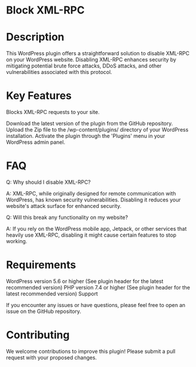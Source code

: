 # Block XML-RPC

# Description

This WordPress plugin offers a straightforward solution to disable XML-RPC on your WordPress website. Disabling XML-RPC enhances security by mitigating potential brute force attacks, DDoS attacks, and other vulnerabilities associated with this protocol.

# Key Features

Blocks XML-RPC requests to your site.

Download the latest version of the plugin from the GitHub repository.
Upload the Zip file to the /wp-content/plugins/ directory of your WordPress installation.
Activate the plugin through the 'Plugins' menu in your WordPress admin panel.

# FAQ

Q: Why should I disable XML-RPC?

A: XML-RPC, while originally designed for remote communication with WordPress, has known security vulnerabilities. Disabling it reduces your website's attack surface for enhanced security.

Q: Will this break any functionality on my website?

A: If you rely on the WordPress mobile app, Jetpack, or other services that heavily use XML-RPC, disabling it might cause certain features to stop working.


# Requirements

WordPress version 5.6 or higher (See plugin header for the latest recommended version)
PHP version 7.4 or higher (See plugin header for the latest recommended version)
Support

If you encounter any issues or have questions, please feel free to open an issue on the GitHub repository.

# Contributing

We welcome contributions to improve this plugin! Please submit a pull request with your proposed changes.

